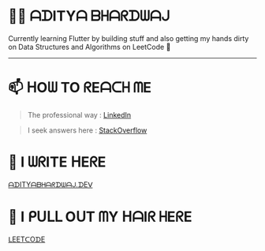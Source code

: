 # 👨‍💻 ᗩᗪITYᗩ ᗷᕼᗩᖇᗪᗯᗩᒍ

Currently learning Flutter by building stuff and also getting my hands dirty on Data Structures and Algorithms on LeetCode 🌱

---

# 📫 ᕼOᗯ TO ᖇEᗩᑕᕼ ᗰE

> The professional way : [LinkedIn](https://www.linkedin.com/in/ab4dev/)

> I seek answers here : [StackOverflow](https://stackoverflow.com/users/10179301/abdev)

# 🔬 I ᗯᖇITE ᕼEᖇE 

 [ᗩᗪITYᗩᗷᕼᗩᖇᗪᗯᗩᒍ.ᗪEᐯ](https://adityabhardwaj.dev)

# 😤 I ᑭᑌᒪᒪ OᑌT ᗰY ᕼᗩIᖇ ᕼEᖇE

 [ᒪEETᑕOᗪE](https://leetcode.com/nodarkcircles/)

<!---
nerdpepe/nerdpepe is a ✨ special ✨ repository because its `README.md` (this file) appears on your GitHub profile.
You can click the Preview link to take a look at your changes.
--->
